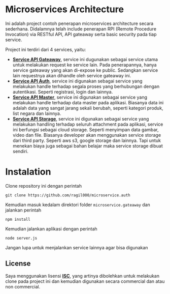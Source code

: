 # Microservices Architecture

Ini adalah project contoh penerapan microservices architecture secara sederhana. Didalamnya telah include penerapan RPI (Remote Procedure Invocation) via RESTful API, API gateaway serta basic security pada tiap service.

Project ini terdiri dari 4 services, yaitu:
- **[Service API Gateaway](https://github.com/ragil000/microservice.gateaway)**, service ini dugunakan sebagai service utama untuk melakukan request ke service lain. Pada penerapannya, hanya service gateaway yang akan di-expose ke public. Sedangkan service lain requestnya akan dihandle oleh service gateaway ini.
- **[Service API Auth](https://github.com/ragil000/microservice.auth)**, service ini digunakan sebagai service yang melakukan handle terhadap segala proses yang berhubungan dengan autentikasi. Seperti registrasi, login dan lainnya.
- **[Service API Master](https://github.com/ragil000/microservice.master)**, service ini digunakan sebagai service yang melakukan handle terhadap data master pada aplikasi. Biasanya data ini adalah data yang sangat jarang sekali berubah, seperti kategori produk, list negara dan lainnya.
- **[Service API Storage](https://github.com/ragil000/microservice.storage)**, service ini digunakan sebagai service yang melakukan handling terhadap seluruh attachment pada aplikasi, service ini berfungsi sebagai cloud storage. Seperti menyimpan data gambar, video dan file. Biasanya developer akan menggunakan service storage dari third party. Seperti aws s3, google storage dan lainnya. Tapi untuk menekan biaya juga sebagai bahan belajar maka service storage dibuat sendiri.

# Instalation

Clone repository ini dengan perintah

    git clone https://github.com/ragil000/microservice.auth
Kemudian masuk kedalam direktori folder `microservice.gateaway` dan jalankan perintah

    npm install
Kemudian jalankan aplikasi dengan perintah

    node server.js
Jangan lupa untuk menjalankan service lainnya agar bisa digunakan

## License

Saya menggunakan lisensi **[ISC](https://opensource.org/licenses/ISC)**, yang artinya dibolehkan untuk melakukan clone pada project ini dan kemudian digunakan secara commercial dan atau non commercial.
